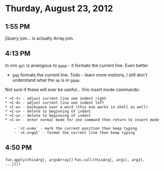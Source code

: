 # Thurday, August 23, 2012

## 1:55 PM

jQuery join... is actually Array.join.

## 4:13 PM

In vim `gql` is analogous to `gqap` - it formats the current line. Even better
- `gqq` formats the current line. Todo - learn more motions, I still don't
understand what the `ap` is in `gqap`.

Not sure if these will ever be useful... Vim insert mode commands:

    * <C-t> - adjust current line one indent right
    * <C-d> - adjust current line one indent left
    * <C-w> - backspace over a word (this one works in shell as well)
    * <C-u> - delete to beginning of indent
    * <C-u> - delete to beginning of indent
    * <C-o> - enter normal mode for one command then return to insert mode
        
        - `<C-o>ma` - mark the current position then keep typing
        - `<C-o>gql` - format the current line then keep typing

## 4:50 PM

`fun.apply(thisArg[, argsArray])`
`fun.call(thisArg[, arg1[, arg2[, ...]]])`
